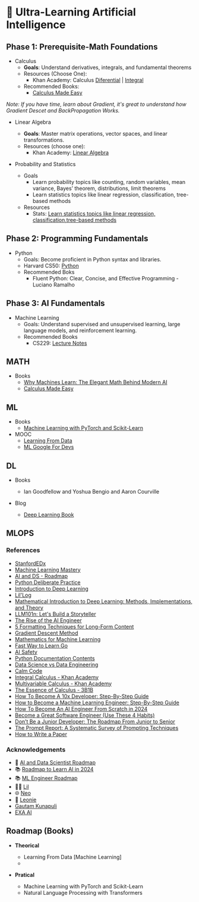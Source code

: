 # 🤖 **Ultra-Learning Artificial Intelligence**


## Phase 1: Prerequisite-Math Foundations

* Calculus
  * **Goals**: Understand derivatives, integrals, and fundamental theorems
  * Resources (Choose One):
    * Khan Academy:  Calculus [Diferential](https://en.khanacademy.org/math/differential-calculus) | [Integral](https://en.khanacademy.org/math/integral-calculus)
  * Recommended Books:
      *  [Calculus Made Easy](https://calculusmadeeasy.org/)

_Note: If you have time, learn about Gradient, it's great to understand how Gradient Descet and BackPropagation Works._

* Linear Algebra
  * **Goals**: Master matrix operations, vector spaces, and linear
  transformations.
  * Resources (choose one):
    * Khan Academy: [Linear Algebra](https://en.khanacademy.org/math/linear-algebra)

* Probability and Statistics
  * Goals
    * Learn probability topics like counting, random variables, mean variance, Bayes’ theorem,  distributions, limit theorems
    * Learn statistics topics like linear regression, classification,
tree-based methods
  * Resources
    * Stats: [Learn statistics topics like linear regression, classification,tree-based methods](https://www.youtube.com/playlist?list=PL0IrMnm2latGOFhZTs8UUWz_RXy2NDXdL)

## Phase 2: Programming Fundamentals
* Python
    * Goals: Become proficient in Python syntax and libraries.
    * Harvard CS50: [Python](https://cs50.harvard.edu/python/2022/)
    * Recommended Boks
        * Fluent Python: Clear, Concise, and Effective Programming - Luciano Ramalho

## Phase 3: AI Fundamentals
* Machine Learning
  * Goals: Understand supervised and unsupervised learning, large language
  models, and reinforcement learning.
  * Recommended Books
    * CS229: [Lecture Notes](https://cs229.stanford.edu/lectures-spring2022/main_notes.pdf)

## MATH
- Books
  - [Why Machines Learn: The Elegant Math Behind Modern AI](https://www.amazon.fr/Why-Machines-Learn-Elegant-Behind/dp/0593185749)
  - [Calculus Made Easy](https://calculusmadeeasy.org/)
## ML
- Books
  - [Machine Learning with PyTorch and Scikit-Learn](https://www.amazon.fr/Machine-Learning-PyTorch-Scikit-Learn-learning/dp/1801819319?crid=1BZ1K40TH7BML&dib=eyJ2IjoiMSJ9.9yg8cwnXBFq04RJQdK79SwFjhzjR4fP4EMjh1KmmQLgdBno1pY-FmY5TWxiU6hv_taukDOGmQcsLrfftUrNqcGA0lrI-LFHdqfbLdYC1EJC9m7znegYAWPWvriUf8qjLHwPF_u-RqTU9vU1EDXaLkRXN35N6lvKPU6XPjN8R5NpO7t79t50yRIJRc8AjENa-_fPwgxt93SzNaViU2eQso1odGuCP_7VGhndT_OJUihfzqs7CadZHk7q5oT3Mtc1hPw9XGwt_UlJkBnDuqjl0FrdngPCf1SJKF4-hI2Am9CM.Pjq5rqO0O4__FF5pBpxFo5bKnAGU_WiLT4Plq62xUjE&dib_tag=se&keywords=machine+learning+with+pytorch+and+scikit-learn&qid=1730481361&sprefix=Machine+learning+wi%2Caps%2C325&sr=8-1)
- MOOC
    - [Learning From Data](https://work.caltech.edu/telecourse)
    - [ML Google For Devs](https://developers.google.com/machine-learning?hl=en)
## DL
- Books
  - Ian Goodfellow and Yoshua Bengio and Aaron Courville
 
 - Blog
   - [Deep Learning Book](https://www.deeplearningbook.com.br/ )

## MLOPS

### References
  - [StanfordEDx](https://github.com/amaas/stanford_dl_ex)
  - [Machine Learning Mastery](https://machinelearningmastery.com/start-here/)
  - [AI and DS - Roadmap](https://roadmap.sh/ai-data-scientist)
  - [Python Deliberate Practice](https://github.com/robert8138/python-deliberate-practice)
  - [Introduction to Deep Learning](https://sebastianraschka.com/blog/2021/dl-course.html#l01-introduction-to-deep-learning)
  - [Lil'Log](https://lilianweng.github.io/)
  - [Mathematical Introduction to Deep Learning: Methods, Implementations, and Theory](https://arxiv.org/pdf/2310.20360)
  - [LLM101n: Let's Build a Storyteller](https://github.com/karpathy/LLM101n?tab=readme-ov-file)
  - [The Rise of the AI Engineer](https://www.latent.space/p/ai-engineer)
  - [5 Formatting Techniques for Long-Form Content](https://www.nngroup.com/articles/formatting-long-form-content/)
  - [Gradient Descent Method](https://pt.khanacademy.org/math/multivariable-calculus/applications-of-multivariable-derivatives/optimizing-multivariable-functions/a/what-is-gradient-descent)
  - [Mathematics for Machine Learning](https://mml-book.github.io/)
  - [Fast Way to Learn Go](https://www.reddit.com/r/golang/comments/1465pwq/fastest_way_to_learn_golang/)
  - [AI Safety](https://80000hours.org/career-reviews/ai-safety-researcher/)
  - [Python Documentation Contents](https://docs.python.org/3/contents.html)
  - [Data Science vs Data Engineering](https://www.datacamp.com/blog/data-scientist-vs-data-engineer)
  - [Calm Code](https://calmcode.io/)
  - [Integral Calculus - Khan Academy](https://pt.khanacademy.org/math/integral-calculus)
  - [Multivariable Calculus - Khan Academy](https://pt.khanacademy.org/math/multivariable-calculus)
  - [The Essence of Calculus - 3B1B](https://www.youtube.com/watch?v=WUvTyaaNkzM&list=PLZHQObOWTQDMsr9K-rj53DwVRMYO3t5Yr)
  - [How To Become A 10x Developer: Step-By-Step Guide](https://zerotomastery.io/blog/how-to-become-a-10x-developer/#What-is-a-10x-Developer)
  - [How to Become a Machine Learning Engineer: Step-By-Step Guide](https://zerotomastery.io/blog/how-to-become-a-machine-learning-engineer/)
  - [How To Become An AI Engineer From Scratch in 2024](https://zerotomastery.io/blog/how-to-become-an-ai-engineer-from-scratch/)
  - [Become a Great Software Engineer (Use These 4 Habits)](https://zerotomastery.io/blog/how-to-be-a-great-software-engineer/)
  - [Don’t Be a Junior Developer: The Roadmap From Junior to Senior](https://zerotomastery.io/blog/dont-be-a-junior-developer-the-roadmap/)
  - [The Prompt Report: A Systematic Survey of Prompting Techniques](https://arxiv.org/pdf/2406.06608)
  - [How to Write a Paper](http://halfonlab.ccr.buffalo.edu/other_docs/scientific_paper.pdf)

### Acknowledgements
- 🚀 [AI and Data Scientist Roadmap](https://roadmap.sh/ai-data-scientist)
- 📚 [Roadmap to Learn AI in 2024](https://medium.com/bitgrit-data-science-publication/a-roadmap-to-learn-ai-in-2024-cc30c6aa6e16)
- 📚 [ML Engineer Roadmap](https://github.com/chris-chris/ml-engineer-roadmap)
- 👩‍💻 [Lil](https://lilianweng.github.io/)
- 🌐 [Neo](https://www.bneo.xyz/)
- 🧠 [Leonie](https://x.com/helloiamleonie)
- [Gautam Kunapuli](https://gkunapuli.github.io/teaching/)
- [EXA AI](https://cdn.prod.website-files.com/608338f07a8a726c265ad502/67245ae89ec6f0803f08b581_AI%20Roadmap_%20based%20on%20Stanford%20AI%20Graduate%20Certificate.pdf)

## Roadmap (Books)
- **Theorical**
   - Learning From Data [Machine Learning]
  - 

- **Pratical**
  -  Machine Learning with PyTorch and Scikit-Learn
  -  Natural Language Processing with Transformers
